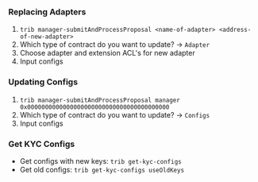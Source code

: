 ### Replacing Adapters
1. `trib manager-submitAndProcessProposal <name-of-adapter> <address-of-new-adapter>`
2. Which type of contract do you want to update? -> `Adapter`
3. Choose adapter and extension ACL's for new adapter
4. Input configs

### Updating Configs
1. `trib manager-submitAndProcessProposal manager 0x0000000000000000000000000000000000000000`
2. Which type of contract do you want to update? -> `Configs`
3. Input configs

### Get KYC Configs
- Get configs with new keys: `trib get-kyc-configs` 
- Get old configs: `trib get-kyc-configs useOldKeys`
